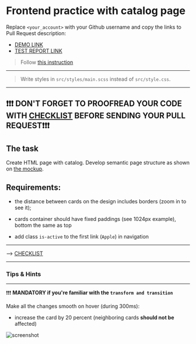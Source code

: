 # Frontend practice with catalog page
Replace `<your_account>` with your Github username and copy the links to Pull Request description:
- [DEMO LINK](https://andrzejpec.github.io/layout_catalog/)
- [TEST REPORT LINK](https://andrzejpec.github.io/layout_catalog/report/html_report/)

> Follow [this instruction](https://github.com/mate-academy/layout_task-guideline#how-to-solve-the-layout-tasks-on-github)
___
> Write styles in `src/styles/main.scss` instead of `src/style.css`.
___

## ❗️❗️❗️ DON'T FORGET TO PROOFREAD YOUR CODE WITH [CHECKLIST](https://github.com/mate-academy/layout_catalog/blob/master/checklist.md) BEFORE SENDING YOUR PULL REQUEST❗️❗️❗️

## The task
Create HTML page with catalog. Develop semantic page structure as shown on [the mockup](https://www.figma.com/file/ojkArVazq7vsX0nbpn9CxZ/Moyo-%2F-Catalog-(ENG)?node-id=32249%3A354).

## Requirements:
<!-- - use `Card` and `Header` blocks from previous tasks but rewrite them using BEM
and SCSS -->
<!-- - Nav links color is not `black` any more -->
<!-- - **flex layout**: there should always be 4 cards in a row (not 2, 3 or 5)
  - use `:nth-child(4n)` to select every 4th element in `flex` container
  - use `:nth-last-child(-n + 4)` to select 4 last elements `flex` container -->
<!-- - ❗️❗️❗️ **MANDATORY if you're familiar with the `grid`**
  - use `grid` instead of `flex`
  - implement the [Grid Layout instead](./grid.md) -->
- the distance between cards on the design includes borders (zoom in to see it);
<!-- - cards should have fixed width and fixed distances between them -->
- cards container should have fixed paddings (see 1024px example), bottom the same as top
<!-- - use semantic tags. `<header>`, `<nav>`, `<main>` -->
- add class `is-active` to the first link (`Apple`) in navigation
<!-- - remove old `data-qa` attributes -->
<!-- - add `data-qa="nav-hover"` (not just `hover`) to the 4th nav link for testing (`Laptops & computers`)
- add `data-qa="card"` to the first card -->
<!-- - add `data-qa="card-hover"` (not just `hover`) to the link `Buy` inside the first card -->
---
--> [CHECKLIST](https://github.com/mate-academy/layout_catalog/blob/master/checklist.md)

---
### Tips & Hints
<!-- - Don't use flex `gap` property, it's not yet supported by tests. -->
<!-- - Check `background-image: url()` to be relative to the `main.scss`. So should start with `../images`. -->

---

❗️❗️❗️ **MANDATORY if you're familiar with the `transform and transition`**

Make all the changes smooth on hover (during 300ms):
- increase the card by 20 percent (neighboring cards **should not be** affected)
<!-- - change the card title text color to `#34568b` when the card is hovered (`.card:hover .card__title`) -->
<!-- - change navigation link text color to `#00acdc` -->
<!-- - change the button background to `#fff` and text color to `#00acdc` on hover -->

![screenshot](./references/catalog-example.png)
